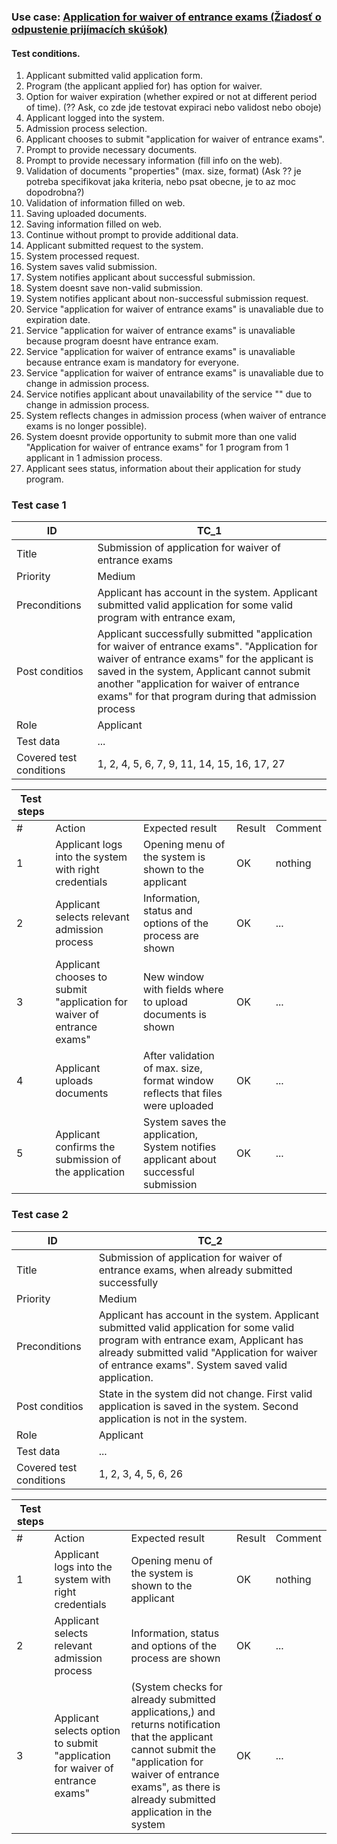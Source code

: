 ### Use case: [Application for waiver of entrance exams (Žiadosť o odpustenie prijímacích skúšok)](https://gitlab.mff.cuni.cz/budaipe/nswi041_pri/-/blob/master/use_cases/all_cases.md?ref_type=heads#application-for-waiver-of-entrance-exams-%C5%BEiados%C5%A5-o-odpustenie-prij%C3%ADmac%C3%ADch-sk%C3%BA%C5%A1ok)
#### Test conditions.
1. Applicant submitted valid application form.
2. Program (the applicant applied for) has option for waiver.
3. Option for waiver expiration (whether expired or not at different period of time). (?? Ask, co zde jde testovat expiraci nebo validost nebo oboje)
4. Applicant logged into the system.
5. Admission process selection.
6. Applicant chooses to submit "application for waiver of entrance exams".
7. Prompt to provide necessary documents.
8. Prompt to provide necessary information (fill info on the web).
9. Validation of documents "properties" (max. size, format) (Ask ?? je potreba specifikovat jaka kriteria, nebo psat obecne, je to az moc dopodrobna?)
10. Validation of information filled on web.
11. Saving uploaded documents.
12. Saving information filled on web.
13. Continue without prompt to provide additional data.
14. Applicant submitted request to the system.
15. System processed request.
16. System saves valid submission.
17. System notifies applicant about successful submission.
18. System doesnt save non-valid submission.
19. System notifies applicant about non-successful submission request.
20. Service "application for waiver of entrance exams" is unavaliable due to expiration date.
21. Service "application for waiver of entrance exams" is unavaliable because program doesnt have entrance exam.
22. Service "application for waiver of entrance exams" is unavaliable because entrance exam is mandatory for everyone.
23. Service "application for waiver of entrance exams" is unavaliable due to change in admission process.
24. Service notifies applicant about unavailability of the service "" due to change in admission process.
25. System reflects changes in admission process (when waiver of entrance exams is no longer possible).
26. System doesnt provide opportunity to submit more than one valid "Application for waiver of entrance exams" for 1 program from 1 applicant in 1 admission process.
27. Applicant sees status, information about their application for study program.

### Test case 1
| ID | TC_1 |
| --- | ---|
| Title | Submission of application for waiver of entrance exams |
| Priority | Medium |
| Preconditions | Applicant has account in the system. Applicant submitted valid application for some valid program with entrance exam,  |
| Post conditios | Applicant successfully submitted "application for waiver of entrance exams". "Application for waiver of entrance exams" for the applicant is saved in the system, Applicant cannot submit another "application for waiver of entrance exams" for that program during that admission process |
| Role | Applicant |
| Test data | ... |
| Covered test conditions | 1, 2, 4, 5, 6, 7, 9, 11, 14, 15, 16, 17, 27 |

| Test steps | | | | |
| --- | ---| --- | --- | ---|
| # | Action | Expected result | Result | Comment |
| 1 | Applicant logs into the system with right credentials | Opening menu of the system is shown to the applicant | OK | nothing |
| 2 | Applicant selects relevant admission process | Information, status and options of the process are shown | OK | ... |
| 3 | Applicant chooses to submit "application for waiver of entrance exams" | New window with fields where to upload documents is shown | OK | ... |
| 4 | Applicant uploads documents | After validation of max. size, format window reflects that files were uploaded | OK | ...|
| 5 | Applicant confirms the submission of the application | System saves the application, System notifies applicant about successful submission | OK | ... |
### Test case 2
| ID | TC_2 |
| --- | ---|
| Title | Submission of application for waiver of entrance exams, when already submitted successfully |
| Priority | Medium |
| Preconditions | Applicant has account in the system. Applicant submitted valid application for some valid program with entrance exam, Applicant has already submitted valid "Application for waiver of entrance exams". System saved valid application. |
| Post conditios | State in the system did not change. First valid application is saved in the system. Second application is not in the system. |
| Role | Applicant |
| Test data | ... |
| Covered test conditions | 1, 2, 3, 4, 5, 6, 26 |

| Test steps | | | | |
| --- | ---| --- | --- | ---|
| # | Action | Expected result | Result | Comment |
| 1 | Applicant logs into the system with right credentials | Opening menu of the system is shown to the applicant | OK | nothing |
| 2 | Applicant selects relevant admission process | Information, status and options of the process are shown | OK | ... |
| 3 | Applicant selects option to submit "application for waiver of entrance exams" | (System checks for already submitted applications,) and returns notification that the applicant cannot submit the "application for waiver of entrance exams", as there is already submitted application in the system | OK | ... |
